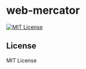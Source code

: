 
# web-mercator

[![MIT License](https://img.shields.io/badge/license-MIT-blue.svg)](https://github.com/nayutaya/web-mercator-js/blob/master/LICENSE.txt)

## License

MIT License
